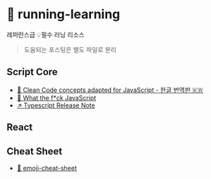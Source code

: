 # 🏃 running-learning

레퍼런스급 💡필수 러닝 리소스

> 도움되는 포스팅은 별도 파일로 분리

## Script Core

- [📄	Clean Code concepts adapted for JavaScript - 한글 번역판 🇰🇷](https://github.com/qkraudghgh/clean-code-javascript-ko)
- [📄	What the f*ck JavaScript](https://github.com/denysdovhan/wtfjs)
- [↗️ Typescript Release Note](https://devblogs.microsoft.com/typescript/)

## React

## Cheat Sheet
- [📄 emoji-cheat-sheet](https://github.com/ikatyang/emoji-cheat-sheet/blob/master/README.md)
